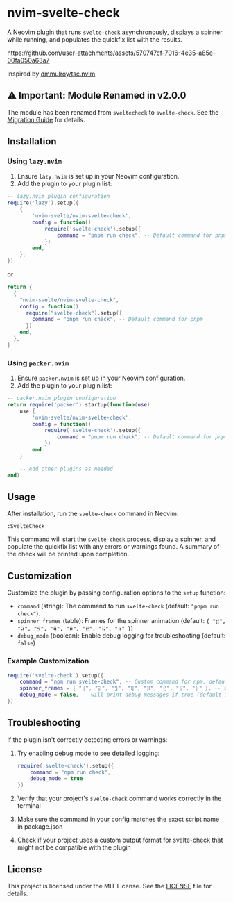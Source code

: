 # nvim-svelte-check

A Neovim plugin that runs `svelte-check` asynchronously, displays a spinner while running, and populates the quickfix list with the results.

https://github.com/user-attachments/assets/570747cf-7016-4e35-a85e-00fa050a63a7

Inspired by [dmmulroy/tsc.nvim](https://github.com/dmmulroy/tsc.nvim)

## ⚠️ Important: Module Renamed in v2.0.0

The module has been renamed from `sveltecheck` to `svelte-check`. See the [Migration Guide](MIGRATION.md) for details.

## Installation

### Using `lazy.nvim`

1. Ensure `lazy.nvim` is set up in your Neovim configuration.
2. Add the plugin to your plugin list:

```lua
-- lazy.nvim plugin configuration
require('lazy').setup({
    {
        'nvim-svelte/nvim-svelte-check',
        config = function()
            require('svelte-check').setup({
                command = "pnpm run check", -- Default command for pnpm
            })
        end,
    },
})
```

or

```lua
return {
  {
    "nvim-svelte/nvim-svelte-check",
    config = function()
      require("svelte-check").setup({
        command = "pnpm run check", -- Default command for pnpm
      })
    end,
  },
}
```

### Using `packer.nvim`

1. Ensure `packer.nvim` is set up in your Neovim configuration.
2. Add the plugin to your plugin list:

```lua
-- packer.nvim plugin configuration
return require('packer').startup(function(use)
    use {
        'nvim-svelte/nvim-svelte-check',
        config = function()
            require('svelte-check').setup({
                command = "pnpm run check", -- Default command for pnpm
            })
        end
    }

    -- Add other plugins as needed
end)
```

## Usage

After installation, run the `svelte-check` command in Neovim:

```vim
:SvelteCheck
```

This command will start the `svelte-check` process, display a spinner, and populate the quickfix list with any errors or warnings found. A summary of the check will be printed upon completion.

## Customization

Customize the plugin by passing configuration options to the `setup` function:

- `command` (string): The command to run `svelte-check` (default: `"pnpm run check"`).
- `spinner_frames` (table): Frames for the spinner animation (default: `{ "⣾", "⣽", "⣻", "⢿", "⡿", "⣟", "⣯", "⣷" }`)
- `debug_mode` (boolean): Enable debug logging for troubleshooting (default: `false`)

### Example Customization

```lua
require('svelte-check').setup({
    command = "npm run svelte-check", -- Custom command for npm, defaults to pnpm
    spinner_frames = { "⣾", "⣽", "⣻", "⢿", "⡿", "⣟", "⣯", "⣷" }, -- spinner frames
    debug_mode = false, -- will print debug messages if true (default is false)
})
```

## Troubleshooting

If the plugin isn't correctly detecting errors or warnings:

1. Try enabling debug mode to see detailed logging:

   ```lua
   require('svelte-check').setup({
       command = "npm run check",
       debug_mode = true
   })
   ```

2. Verify that your project's `svelte-check` command works correctly in the terminal
3. Make sure the command in your config matches the exact script name in package.json
4. Check if your project uses a custom output format for svelte-check that might not be compatible with the plugin

## License

This project is licensed under the MIT License. See the [LICENSE](LICENSE) file for details.

